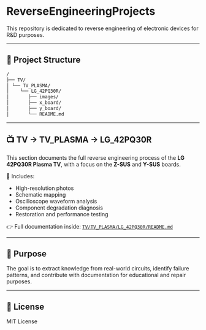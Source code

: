 # ReverseEngineeringProjects

This repository is dedicated to reverse engineering of electronic devices for R&D purposes.

---

## 📂 Project Structure

```sh
/
├── TV/
│ └── TV_PLASMA/
│    └── LG_42PQ30R/
│       ├── images/
│       ├── x_board/
│       ├── y_board/
│       └── README.md
```

---

## 📺 TV → TV_PLASMA → LG_42PQ30R

This section documents the full reverse engineering process of the **LG 42PQ30R Plasma TV**, with a focus on the **Z-SUS** and **Y-SUS** boards.

🔧 Includes:
- High-resolution photos  
- Schematic mapping  
- Oscilloscope waveform analysis  
- Component degradation diagnosis  
- Restoration and performance testing  

👉 Full documentation inside: [`TV/TV_PLASMA/LG_42PQ30R/README.md`](TV/TV_PLASMA/LG_42PQ30R/README.md)

---

## 🧪 Purpose

The goal is to extract knowledge from real-world circuits, identify failure patterns, and contribute with documentation for educational and repair purposes.

---

## 📜 License

MIT License

